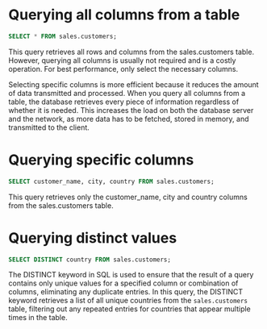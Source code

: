 
# Querying all columns from a table 

```sql
SELECT * FROM sales.customers;
```

This query retrieves all rows and columns from the sales.customers table. However, querying all columns is usually not required and is a costly operation. For best performance, only select the necessary columns. 

Selecting specific columns is more efficient because it reduces the amount of data transmitted and processed. When you query all columns from a table, the database retrieves every piece of information regardless of whether it is needed. This increases the load on both the database server and the network, as more data has to be fetched, stored in memory, and transmitted to the client. 

# Querying specific columns

```sql
SELECT customer_name, city, country FROM sales.customers;
```

This query retrieves only the customer_name,  city and country columns from the sales.customers table. 

# Querying distinct values 

```sql
SELECT DISTINCT country FROM sales.customers;
```

The DISTINCT keyword in SQL is used to ensure that the result of a query contains only unique values for a specified column or combination of columns, eliminating any duplicate entries. 
In this query, the DISTINCT keyword retrieves a list of all unique countries from the `sales.customers` table, filtering out any repeated entries for countries that appear multiple times in the table. 